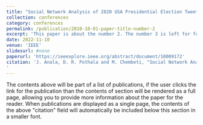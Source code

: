 ```yaml
---
title: "Social Network Analysis of 2020 USA Presidential Election Tweets"
collection: conferences
category: conferences
permalink: /publication/2010-10-01-paper-title-number-2
excerpt: 'This paper is about the number 2. The number 3 is left for future work.'
date: 2022-11-10
venue: 'IEEE'
slidesurl: #none
paperurl: 'https://ieeexplore.ieee.org/abstract/document/10009172'
citation: 'J. Anala, D. R. Pothala and M. Chembeti, "Social Network Analysis of 2020 USA Presidential Election Tweets," 2022 International Conference on Advances in Computing, Communication and Materials (ICACCM), Dehradun, India, 2022, pp. 1-7, doi: 10.1109/ICACCM56405.2022.10009172.
'
---
```


The contents above will be part of a list of publications, if the user clicks the link for the publication than the contents of section will be rendered as a full page, allowing you to provide more information about the paper for the reader. When publications are displayed as a single page, the contents of the above "citation" field will automatically be included below this section in a smaller font.